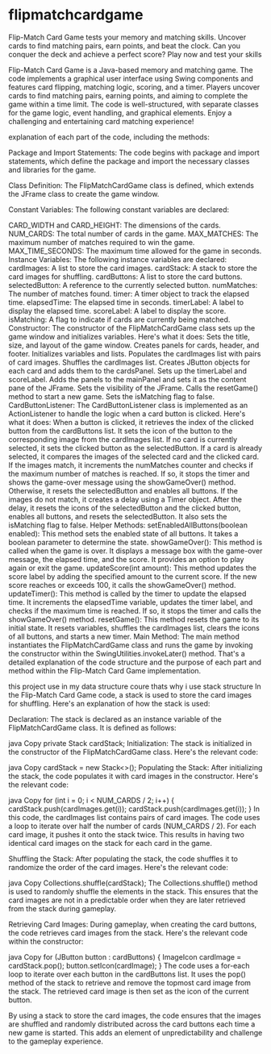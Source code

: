 # flipmatchcardgame
Flip-Match Card Game tests your memory and matching skills. Uncover cards to find matching pairs, earn points, and beat the clock. Can you conquer the deck and achieve a perfect score? Play now and test your skills


Flip-Match Card Game is a Java-based memory and matching game. The code implements a graphical user interface using Swing components and features card flipping, matching logic, scoring, and a timer. Players uncover cards to find matching pairs, earning points, and aiming to complete the game within a time limit. The code is well-structured, with separate classes for the game logic, event handling, and graphical elements. Enjoy a challenging and entertaining card matching experience! 


explanation of each part of the code, including the methods:

Package and Import Statements:
The code begins with package and import statements, which define the package and import the necessary classes and libraries for the game.

Class Definition:
The FlipMatchCardGame class is defined, which extends the JFrame class to create the game window.

Constant Variables:
The following constant variables are declared:

CARD_WIDTH and CARD_HEIGHT: The dimensions of the cards.
NUM_CARDS: The total number of cards in the game.
MAX_MATCHES: The maximum number of matches required to win the game.
MAX_TIME_SECONDS: The maximum time allowed for the game in seconds.
Instance Variables:
The following instance variables are declared:
cardImages: A list to store the card images.
cardStack: A stack to store the card images for shuffling.
cardButtons: A list to store the card buttons.
selectedButton: A reference to the currently selected button.
numMatches: The number of matches found.
timer: A timer object to track the elapsed time.
elapsedTime: The elapsed time in seconds.
timerLabel: A label to display the elapsed time.
scoreLabel: A label to display the score.
isMatching: A flag to indicate if cards are currently being matched.
Constructor:
The constructor of the FlipMatchCardGame class sets up the game window and initializes variables. Here's what it does:
Sets the title, size, and layout of the game window.
Creates panels for cards, header, and footer.
Initializes variables and lists.
Populates the cardImages list with pairs of card images.
Shuffles the cardImages list.
Creates JButton objects for each card and adds them to the cardsPanel.
Sets up the timerLabel and scoreLabel.
Adds the panels to the mainPanel and sets it as the content pane of the JFrame.
Sets the visibility of the JFrame.
Calls the resetGame() method to start a new game.
Sets the isMatching flag to false.
CardButtonListener:
The CardButtonListener class is implemented as an ActionListener to handle the logic when a card button is clicked. Here's what it does:
When a button is clicked, it retrieves the index of the clicked button from the cardButtons list.
It sets the icon of the button to the corresponding image from the cardImages list.
If no card is currently selected, it sets the clicked button as the selectedButton.
If a card is already selected, it compares the images of the selected card and the clicked card.
If the images match, it increments the numMatches counter and checks if the maximum number of matches is reached. If so, it stops the timer and shows the game-over message using the showGameOver() method. Otherwise, it resets the selectedButton and enables all buttons.
If the images do not match, it creates a delay using a Timer object. After the delay, it resets the icons of the selectedButton and the clicked button, enables all buttons, and resets the selectedButton. It also sets the isMatching flag to false.
Helper Methods:
setEnabledAllButtons(boolean enabled): This method sets the enabled state of all buttons. It takes a boolean parameter to determine the state.
showGameOver(): This method is called when the game is over. It displays a message box with the game-over message, the elapsed time, and the score. It provides an option to play again or exit the game.
updateScore(int amount): This method updates the score label by adding the specified amount to the current score. If the new score reaches or exceeds 100, it calls the showGameOver() method.
updateTimer(): This method is called by the timer to update the elapsed time. It increments the elapsedTime variable, updates the timer label, and checks if the maximum time is reached. If so, it stops the timer and calls the showGameOver() method.
resetGame(): This method resets the game to its initial state. It resets variables, shuffles the cardImages list, clears the icons of all buttons, and starts a new timer.
Main Method:
The main method instantiates the FlipMatchCardGame class and runs the game by invoking the constructor within the SwingUtilities.invokeLater() method.
That's a detailed explanation of the code structure and the purpose of each part and method within the Flip-Match Card Game implementation.





this project use in my data structure coure 
thats why i use stack structure 
In the Flip-Match Card Game code, a stack is used to store the card images for shuffling. Here's an explanation of how the stack is used:

Declaration: The stack is declared as an instance variable of the FlipMatchCardGame class. It is defined as follows:

java
Copy
private Stack<ImageIcon> cardStack;
Initialization: The stack is initialized in the constructor of the FlipMatchCardGame class. Here's the relevant code:

java
Copy
cardStack = new Stack<>();
Populating the Stack: After initializing the stack, the code populates it with card images in the constructor. Here's the relevant code:

java
Copy
for (int i = 0; i < NUM_CARDS / 2; i++) {
    cardStack.push(cardImages.get(i));
    cardStack.push(cardImages.get(i));
}
In this code, the cardImages list contains pairs of card images. The code uses a loop to iterate over half the number of cards (NUM_CARDS / 2). For each card image, it pushes it onto the stack twice. This results in having two identical card images on the stack for each card in the game.

Shuffling the Stack: After populating the stack, the code shuffles it to randomize the order of the card images. Here's the relevant code:

java
Copy
Collections.shuffle(cardStack);
The Collections.shuffle() method is used to randomly shuffle the elements in the stack. This ensures that the card images are not in a predictable order when they are later retrieved from the stack during gameplay.

Retrieving Card Images: During gameplay, when creating the card buttons, the code retrieves card images from the stack. Here's the relevant code within the constructor:

java
Copy
for (JButton button : cardButtons) {
    ImageIcon cardImage = cardStack.pop();
    button.setIcon(cardImage);
}
The code uses a for-each loop to iterate over each button in the cardButtons list. It uses the pop() method of the stack to retrieve and remove the topmost card image from the stack. The retrieved card image is then set as the icon of the current button.

By using a stack to store the card images, the code ensures that the images are shuffled and randomly distributed across the card buttons each time a new game is started. This adds an element of unpredictability and challenge to the gameplay experience.
